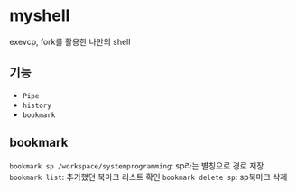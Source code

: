 # myshell
exevcp, fork를 활용한 나만의 shell

## 기능
- ```Pipe```
- ```history```
- ```bookmark```

## bookmark
```bookmark sp /workspace/systemprogramming```: sp라는 별칭으로 경로 저장
```bookmark list```: 추가했던 북마크 리스트 확인
```bookmark delete sp```: sp북마크 삭제

